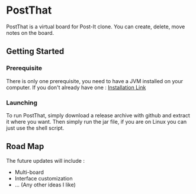 # PostThat

PostThat is a virtual board for Post-It clone. You can create, delete, move notes on the board.

## Getting Started

### Prerequisite

There is only one prerequisite, you need to have a JVM installed on your computer. If you don't already have one : [Installation Link](https://www.java.com/fr/download/)

### Launching

To run PostThat, simply download a release archive with github and extract it where you want. Then simply run the jar file, if you are on Linux you can just use the shell script.

##  Road Map

The future updates will include :
- Multi-board
- Interface customization
- ... (Any other ideas I like)
